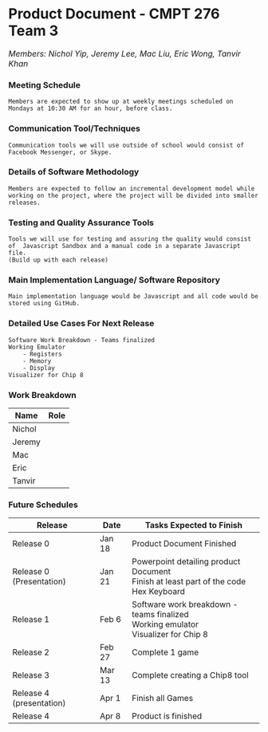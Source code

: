 # **Product Document** - CMPT 276 Team 3
_<font size = "3">
   Members: Nichol Yip, Jeremy Lee, Mac Liu, Eric Wong, Tanvir Khan
</font>_

### Meeting Schedule
    Members are expected to show up at weekly meetings scheduled on Mondays at 10:30 AM for an hour, before class.

### Communication Tool/Techniques
    Communication tools we will use outside of school would consist of Facebook Messenger, or Skype.

### Details of Software Methodology

    Members are expected to follow an incremental development model while working on the project, where the project will be divided into smaller releases.


### Testing and Quality Assurance Tools

    Tools we will use for testing and assuring the quality would consist of  Javascript Sandbox and a manual code in a separate Javascript file.
    (Build up with each release)

### Main Implementation Language/ Software Repository
    Main implementation language would be Javascript and all code would be stored using GitHub.
### Detailed Use Cases For Next Release
    Software Work Breakdown - Teams finalized
    Working Emulator
        - Registers
        - Memory
        - Display
    Visualizer for Chip 8
### Work Breakdown

| Name   | Role |
| ------ | ---- |
| Nichol |      |
| Jeremy |      |
| Mac    |      |
| Eric   |      |
| Tanvir |      |

### Future Schedules

| Release   | Date  | Tasks Expected to Finish  |
| --------  | ----  | ------------------------  |
| Release 0 | Jan 18 | Product Document Finished |
| Release 0 (Presentation) | Jan 21 | Powerpoint detailing product Document <br/> Finish at least part of the code <br/> Hex Keyboard |
| Release 1 | Feb 6 | Software work breakdown - teams finalized <br/> Working emulator <br/> Visualizer for Chip 8 |
| Release 2 | Feb 27 | Complete 1 game |
| Release 3 | Mar 13 | Complete creating a Chip8 tool |
| Release 4 (presentation) | Apr 1 | Finish all Games |
| Release 4 | Apr 8 | Product is finished |                      

